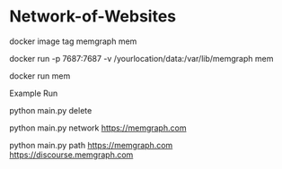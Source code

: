 # Network-of-Websites

docker image tag memgraph mem

docker run -p 7687:7687 -v /yourlocation/data:/var/lib/memgraph mem

docker run mem


Example Run

python main.py delete

python main.py network https://memgraph.com

python main.py path https://memgraph.com https://discourse.memgraph.com
